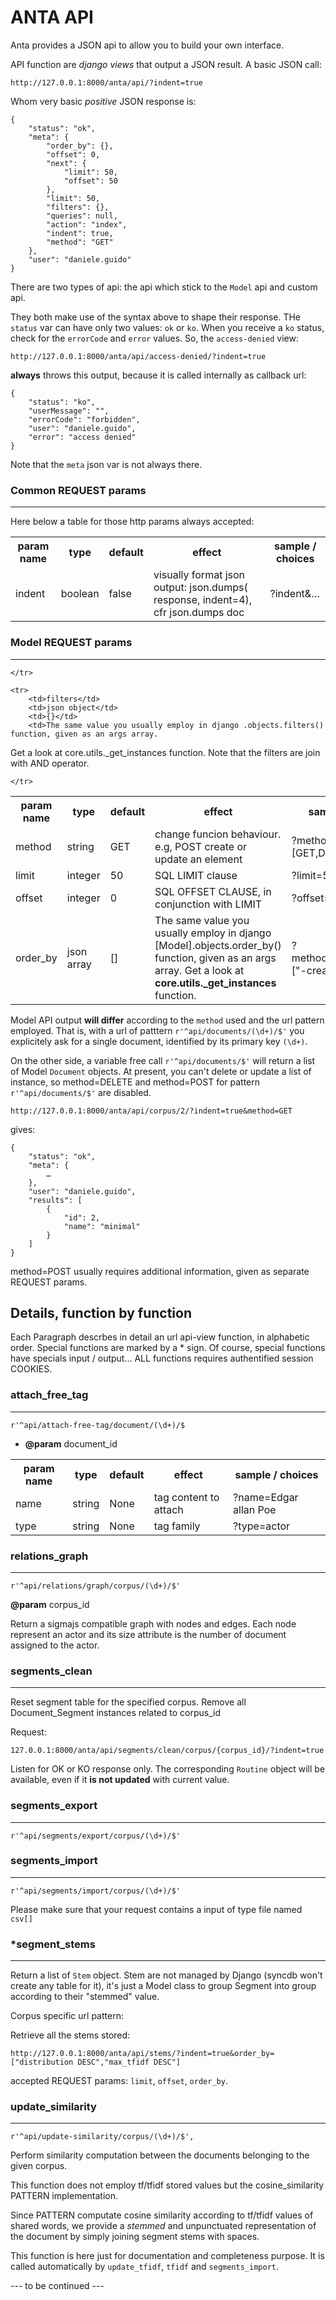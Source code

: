 ANTA API
========

Anta provides a JSON api to allow you to build your own interface.

API function are _django views_ that output a JSON result.
A basic JSON call:

	http://127.0.0.1:8000/anta/api/?indent=true
Whom very basic _positive_ JSON response is:

	{
    	"status": "ok", 
   		"meta": {
        	"order_by": {}, 
        	"offset": 0, 
        	"next": {
            	"limit": 50, 
            	"offset": 50
        	}, 
        	"limit": 50, 
        	"filters": {}, 
        	"queries": null, 
        	"action": "index", 
        	"indent": true, 
        	"method": "GET"
    	}, 
    	"user": "daniele.guido"
	}

There are two types of api: the api which stick to the `Model` api and custom api.

They both make use of the syntax above to shape their response. THe `status` var can have only two values: `ok` or `ko`. When you receive a `ko` status, check for the `errorCode` and `error` values.
So, the `access-denied` view:

	http://127.0.0.1:8000/anta/api/access-denied/?indent=true

__always__ throws this output, because it is called internally as callback url:

	{
    	"status": "ko", 
    	"userMessage": "", 
    	"errorCode": "forbidden",
    	"user": "daniele.guido", 
   		"error": "access denied"
	}

Note that the `meta` json var is not always there.



### Common REQUEST params
---
Here below a table for those http params always accepted:
<table>
    <tr>
        <th>param name</th>
        <th>type</th>
        <th>default</th>
        <th>effect</th>
        <th>sample / choices</th>
    </tr>
    <tr>
        <td>indent</td>
        <td>boolean</td>
        <td>false</td>
        <td>	visually format json output: json.dumps( response, indent=4), cfr json.dumps doc</td>
        <td>	?indent&…</td>
    </tr>
</table>

### Model REQUEST params
---
<table>
    <tr>
        <th>param name</th>
        <th>type</th>
        <th>default</th>
        <th>effect</th>
        <th>sample / choices</th>
    </tr>
    <tr>
        <td>method</td>	
        <td>string</td>	
        <td>GET</td>
        <td>change funcion behaviour. e.g, POST create or update an element</td>
        <td>?method=[GET,DELETE,POST]&…</td>
    </tr>
    <tr>
        <td>limit</td>
        <td>integer</td>
        <td>50</td>
        <td>SQL LIMIT clause</td>
        <td>?limit=50…</td>
    </tr>
     <tr>
        <td>offset</td>
        <td>integer</td>
        <td>0</td>
        <td>SQL OFFSET CLAUSE, in conjunction with LIMIT</td>
        <td>?offset=50&limit=50…</td>
    </tr>
    <tr>
        <td>order_by</td>
        <td>json array</td>
        <td>	[]	</td>
        <td>The same value you usually employ in django [Model].objects.order_by() function, given as an args array.
Get a look at <b>core.utils._get_instances</b> function.	    </td>
        <td>?method=GET&order_by=["-creation_date"]…</td>

    </tr>
    
    <tr>
        <td>filters</td>
        <td>json object</td>
        <td>{}</td>
        <td>The same value you usually employ in django .objects.filters() function, given as an args array.
Get a look at core.utils._get_instances function. Note that the filters are join with AND operator. <!-- Use queries params to have an OR clause, since it needs django.db.models.Q function. -->	    </td>
        <td>?filters={‘user__id’:1035,’user__active’:false}</td>

    </tr>
</table>

Model API output __will differ__ according to the `method` used and the url pattern employed. That is, with a url of patttern `r'^api/documents/(\d+)/$'` you explicitely ask for a single document, identified by its primary key `(\d+)`.

On the other side, a variable free call `r'^api/documents/$'`  will return a list of Model `Document` objects. At present, you can't delete or update a list of instance, so method=DELETE and method=POST for pattern `r'^api/documents/$'` are disabled.


	http://127.0.0.1:8000/anta/api/corpus/2/?indent=true&method=GET

gives:

	{
    	"status": "ok", 
    	"meta": {
        	…
    	}, 
    	"user": "daniele.guido", 
    	"results": [
        	{
            	"id": 2, 
            	"name": "minimal"
        	}
    	]
	}

method=POST usually requires additional information, given as separate REQUEST params.

Details, function by function
-----------------------------

Each Paragraph descrbes in detail an url api-view function, in alphabetic order.
Special functions are marked by a * sign. Of course, special functions have specials input / output… ALL functions requires authentified session COOKIES.

### attach_free_tag
---
	r'^api/attach-free-tag/document/(\d+)/$
- __@param__ document_id 

<table>
    <tr>
        <th>param name</th>
        <th>type</th>
        <th>default</th>
        <th>effect</th>
        <th>sample / choices</th>
    </tr>
    <tr>
        <td>name</td>	
        <td>string</td>	
        <td>None</td>
        <td>tag content to attach</td>
        <td>?name=Edgar allan Poe</td>
    </tr>
    <tr>
        <td>type</td>	
        <td>string</td>	
        <td>None</td>
        <td>tag family</td>
        <td>?type=actor</td>
    </tr>
</table>

 
### relations_graph
---
	r'^api/relations/graph/corpus/(\d+)/$'
__@param__ corpus_id


Return a sigmajs compatible graph with nodes and edges. Each node represent an actor and its size attribute is the number of document assigned to the actor.


### segments_clean
---
Reset segment table for the specified corpus. Remove all Document_Segment instances related to corpus_id

Request:
    
    127.0.0.1:8000/anta/api/segments/clean/corpus/{corpus_id}/?indent=true
    
Listen for OK or KO response only. The corresponding `Routine` object will be available, even if it __is not updated__ with current value.

### segments_export
---
	r'^api/segments/export/corpus/(\d+)/$'
	
### segments_import
---
	r'^api/segments/import/corpus/(\d+)/$'

Please make sure that your request contains a input of type file named `csv[]`



### *segment_stems
---
Return a list of `Stem` object. Stem are not managed by Django (syncdb won't create any table for it), it's just a Model class to group Segment into group according to their "stemmed" value.

Corpus specific url pattern:
	
	
Retrieve all the stems stored:

	http://127.0.0.1:8000/anta/api/stems/?indent=true&order_by=["distribution DESC","max_tfidf DESC"]
	
accepted REQUEST params: `limit`, `offset`, `order_by`.

<!-- table>
    <tr>
        <th>param name</th>
        <th>type</th>
        <th>default</th>
        <th>effect</th>
        <th>sample / choices</th>
    </tr>
    <tr>
        <td>contains</td>
        <td>string</td>
        <td></td>
        <td>SQL clause WHERE … LIKE</td>
        <td>	?contains=ghost%&…</td>
    </tr>
</table -->	
	
### update_similarity
---
	r'^api/update-similarity/corpus/(\d+)/$',

Perform similarity computation between the documents belonging to the given corpus. 

This function does not employ tf/tfidf stored values but the cosine_similarity PATTERN implementation. 

Since PATTERN computate cosine similarity according to tf/tfidf values of shared words, we provide a _stemmed_ and unpunctuated representation of the document by simply joining segment stems with spaces.

This function is here just for documentation and completeness purpose. It is called automatically by `update_tfidf`, `tfidf` and `segments_import`.


--- to be continued ---
